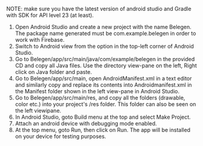 NOTE: make sure you have the latest version of android studio and Gradle with SDK for API level 23 (at least).

1. Open Android Studio and create a new project with the name Belegen. The package name generated must be com.example.belegen in order to work with Firebase.
3. Switch to Android view from the option in the top-left corner of Android Studio.
2. Go to Belegen/app/src/main/java/com/example/belegen in the provided CD and copy all Java files. Use the directory view-pane on the left, Right click on Java folder and paste.
3. Go to Belegen/app/src/main, open AndroidManifest.xml in a text editor and similarly copy and replace its contents into Androidmanifest.xml in the Manifest folder shown in the left view-pane in Android Studio.
4. Go to Belegen/app/src/main/res, and copy all the folders (drawable, color etc.) into your project's /res folder. This folder can also be seen on the left viewipane.
5. In Android Studio, goto Build menu at the top and select Make Project.
6. Attach an android device with debugging mode enabled.
7. At the top menu, goto Run, then click on Run. The app will be installed on your device for testing purposes.
